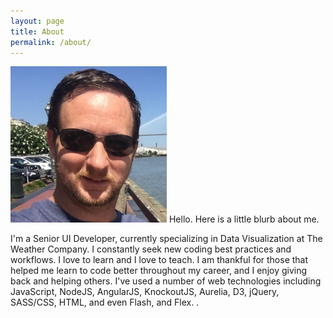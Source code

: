 ```yaml
---
layout: page
title: About
permalink: /about/
---
```


<img class="rounded left" src="/assets/images/cmorrow-savannah.jpg" style="width: 250px;" />
Hello. Here is a little blurb about me.

I'm a Senior UI Developer, currently specializing in Data Visualization at The Weather Company. I constantly seek new coding best practices and workflows. I love to learn and I love to teach. I am thankful for those that helped me learn to code better throughout my career, and I enjoy giving back and helping others. I've used a number of web technologies including JavaScript, NodeJS, AngularJS, KnockoutJS, Aurelia, D3, jQuery, SASS/CSS, HTML, and even Flash, and Flex. .
